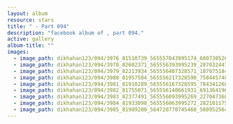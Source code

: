 ```yaml
---
layout: album
resource: stars
title: " - Part 094"
description: "facebook album of , part 094."
active: gallery
album-title: ""
images:
  - image_path: dikhahan123/094/3976_81510739_565557043995174_6007305267253870592_n.jpg
  - image_path: dikhahan123/094/3978_82602371_565556393995239_2870324474958315520_n.jpg
  - image_path: dikhahan123/094/3979_82213934_565556407328571_1870751848487452672_n.jpg
  - image_path: dikhahan123/094/3980_81957584_565556217328590_7584457485008764928_n.jpg
  - image_path: dikhahan123/094/3981_81910289_565556167328595_7843412689761075200_n.jpg
  - image_path: dikhahan123/094/3982_81755071_565556140661931_6913641966274084864_n.jpg
  - image_path: dikhahan123/094/3983_82377491_565556093995269_2270473682948194304_n.jpg
  - image_path: dikhahan123/094/3984_81933098_565556063995272_2821011752114716672_n.jpg
  - image_path: dikhahan123/094/3985_81989280_564720770745468_5889525641816047616_n.jpg
---
```

